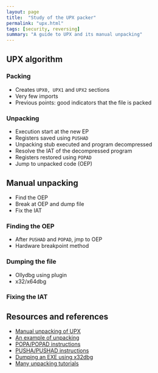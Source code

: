 ```yaml
---
layout: page
title:  "Study of the UPX packer"
permalink: "upx.html"
tags: [security, reversing]
summary: "A guide to UPX and its manual unpacking"
---
```


## UPX algorithm
### Packing
* Creates `UPX0, UPX1` and `UPX2` sections
* Very few imports
* Previous points: good indicators that the file is packed

### Unpacking
* Execution start at the new EP
* Registers saved using `PUSHAD`
* Unpacking stub executed and program decompressed
* Resolve the IAT of the decompressed program
* Registers restored using `POPAD`
* Jump to unpacked code (OEP)

## Manual unpacking
* Find the OEP
* Break at OEP and dump file
* Fix the IAT

### Finding the OEP
* After `PUSHAD` and `POPAD`, jmp to OEP
* Hardware breakpoint method

### Dumping the file
* Ollydbg using plugin
* x32/x64dbg

### Fixing the IAT

## Resources and references
* [Manual unpacking of UPX](https://securityxploded.com/unpackingupx.php)
* [An example of unpacking](https://reverseengineering.stackexchange.com/questions/6773/unpacking-a-backdoor-program-for-studying)
* [POPA/POPAD instructions](https://c9x.me/x86/html/file_module_x86_id_249.html)
* [PUSHA/PUSHAD instructions](https://c9x.me/x86/html/file_module_x86_id_270.html)
* [Dumping an EXE using x32dbg](https://www.unknowncheats.me/forum/general-programming-and-reversing/211590-dump-exe-file-using-x32dbg.html)
* [Many unpacking tutorials](https://tuts4you.com/download/category/11//)
